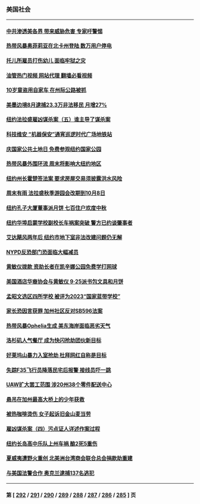 ### 美国社会
---
#### [中共渗透美各界 带来威胁危害 专家吁警惕](../../pages/ncid1078160/n14080040.md?09250845) 
#### [热带风暴奥菲莉亚在北卡州登陆 数万用户停电](../../pages/ncid1078160/n14079899.md?09250845) 
#### [托儿所雇员打伤幼儿 面临牢狱之灾](../../pages/ncid1078160/n14079732.md?09250845) 
#### [油管热门视频 网站代理 翻墙必看视频](http://138.2.39.72:81/youtube.html?epic-marker?09250845)
#### [10岁童盗用自家车 在州际公路被抓](../../pages/ncid1078160/n14079701.md?09250845) 
#### [美墨边境8月逮捕23.3万非法移民 月增27%](../../pages/ncid1078160/n14079679.md?09250845) 
#### [纽约法拉盛雇凶谋杀案（五）谁主导了谋杀案](../../pages/ncid1078160/n14079640.md?09250845) 
#### [科技维安 “机器保安”通宵巡逻时代广场地铁站](../../pages/ncid1078160/n14079642.md?09250845) 
#### [庆国家公共土地日 免费参观纽约国家公园](../../pages/ncid1078160/n14079619.md?09250845) 
#### [热带风暴外围环流 周末将影响大纽约地区](../../pages/ncid1078160/n14079646.md?09250845) 
#### [纽约州长霍楚签法案 要求房屋交易须披露洪水风险](../../pages/ncid1078160/n14079644.md?09250845) 
#### [周末有雨 法拉盛秋季游园会改期到10月8日](../../pages/ncid1078160/n14079613.md?09250845) 
#### [纽约孔子大厦董事派月饼 七百住户欢度中秋](../../pages/ncid1078160/n14079621.md?09250845) 
#### [纽约华埠启蒙学校副校长车祸案突破 警方已约谈肇事者](../../pages/ncid1078160/n14079623.md?09250845) 
#### [艾达飓风两年后 纽约市地下室非法改建问题仍无解](../../pages/ncid1078160/n14079625.md?09250845) 
#### [NYPD反恐部门恐面临大幅减员](../../pages/ncid1078160/n14079607.md?09250845) 
#### [黄敏仪拨款 资助长者在凯辛娜公园免费学打网球](../../pages/ncid1078160/n14079627.md?09250845) 
#### [美国酒店华裔协会与黄敏仪 9‧25派书包文具和月饼](../../pages/ncid1078160/n14079631.md?09250845) 
#### [孟昭文选区四所学校 被评为2023“国家蓝带学校”](../../pages/ncid1078160/n14079633.md?09250845) 
#### [家长恐因言获罪 加州社区反对SB596法案](../../pages/ncid1078160/n14079577.md?09250845) 
#### [热带风暴Ophelia生成 美东海岸面临恶劣天气](../../pages/ncid1078160/n14079485.md?09250845) 
#### [洛杉矶人气餐厅 成为快闪抢劫团伙新目标](../../pages/ncid1078160/n14079489.md?09250845) 
#### [好莱坞山暴力入室抢劫 杜拜网红自称是目标](../../pages/ncid1078160/n14079471.md?09250845) 
#### [失踪F35飞行员降落民宅后报警 接线员吓一跳](../../pages/ncid1078160/n14079382.md?09250845) 
#### [UAW扩大罢工范围 涉20州38个零件配送中心](../../pages/ncid1078160/n14079342.md?09250845) 
#### [悬吊在加州最高大桥上的少年获救](../../pages/ncid1078160/n14079057.md?09250845) 
#### [被热咖啡烫伤 女子起诉旧金山麦当劳](../../pages/ncid1078160/n14079043.md?09250845) 
#### [雇凶谋杀案（四）污点证人详述作案过程](../../pages/ncid1078160/n14078956.md?09250845) 
#### [纽约长岛高中乐队上州车祸 酿2死5重伤](../../pages/ncid1078160/n14078906.md?09250845) 
#### [夏威夷遭野火重创 北美洲台湾商会联合总会捐款助重建](../../pages/ncid1078160/n14078908.md?09250845) 
#### [与美国法警合作 奥克兰逮捕137名逃犯](../../pages/ncid1078160/n14078990.md?09250845) 

---
#### 第 [ [292](./292.md?09250845) / [291](./291.md?09250845) / [290](./290.md?09250845) / [289](./289.md?09250845) / [288](./288.md?09250845) / [287](./287.md?09250845) / [286](./286.md?09250845) / [285](./285.md?09250845) ] 页
